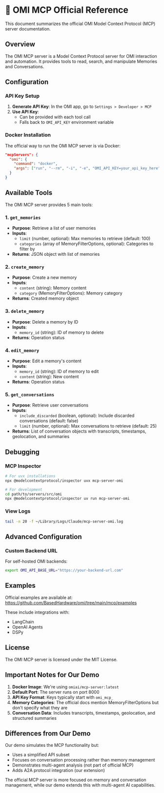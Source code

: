 # 📖 OMI MCP Official Reference

This document summarizes the official OMI Model Context Protocol (MCP) server documentation.

## Overview

The OMI MCP server is a Model Context Protocol server for OMI interaction and automation. It provides tools to read, search, and manipulate Memories and Conversations.

## Configuration

### API Key Setup

1. **Generate API Key**: In the OMI app, go to `Settings > Developer > MCP`
2. **Use API Key**: 
   - Can be provided with each tool call
   - Falls back to `OMI_API_KEY` environment variable

### Docker Installation

The official way to run the OMI MCP server is via Docker:

```json
"mcpServers": {
  "omi": {
    "command": "docker",
    "args": ["run", "--rm", "-i", "-e", "OMI_API_KEY=your_api_key_here", "omiai/mcp-server"]
  }
}
```

## Available Tools

The OMI MCP server provides 5 main tools:

### 1. `get_memories`
- **Purpose**: Retrieve a list of user memories
- **Inputs**:
  - `limit` (number, optional): Max memories to retrieve (default: 100)
  - `categories` (array of MemoryFilterOptions, optional): Categories to filter by
- **Returns**: JSON object with list of memories

### 2. `create_memory`
- **Purpose**: Create a new memory
- **Inputs**:
  - `content` (string): Memory content
  - `category` (MemoryFilterOptions): Memory category
- **Returns**: Created memory object

### 3. `delete_memory`
- **Purpose**: Delete a memory by ID
- **Inputs**:
  - `memory_id` (string): ID of memory to delete
- **Returns**: Operation status

### 4. `edit_memory`
- **Purpose**: Edit a memory's content
- **Inputs**:
  - `memory_id` (string): ID of memory to edit
  - `content` (string): New content
- **Returns**: Operation status

### 5. `get_conversations`
- **Purpose**: Retrieve user conversations
- **Inputs**:
  - `include_discarded` (boolean, optional): Include discarded conversations (default: false)
  - `limit` (number, optional): Max conversations to retrieve (default: 25)
- **Returns**: List of conversation objects with transcripts, timestamps, geolocation, and summaries

## Debugging

### MCP Inspector
```bash
# For uvx installations
npx @modelcontextprotocol/inspector uvx mcp-server-omi

# For development
cd path/to/servers/src/omi
npx @modelcontextprotocol/inspector uv run mcp-server-omi
```

### View Logs
```bash
tail -n 20 -f ~/Library/Logs/Claude/mcp-server-omi.log
```

## Advanced Configuration

### Custom Backend URL
For self-hosted OMI backends:
```bash
export OMI_API_BASE_URL="https://your-backend-url.com"
```

## Examples

Official examples are available at:
https://github.com/BasedHardware/omi/tree/main/mcp/examples

These include integrations with:
- LangChain
- OpenAI Agents
- DSPy

## License

The OMI MCP server is licensed under the MIT License.

## Important Notes for Our Demo

1. **Docker Image**: We're using `omiai/mcp-server:latest`
2. **Default Port**: The server runs on port 8000
3. **API Key Format**: Keys typically start with `omi_mcp_`
4. **Memory Categories**: The official docs mention MemoryFilterOptions but don't specify what they are
5. **Conversation Data**: Includes transcripts, timestamps, geolocation, and structured summaries

## Differences from Our Demo

Our demo simulates the MCP functionality but:
- Uses a simplified API subset
- Focuses on conversation processing rather than memory management
- Demonstrates multi-agent analysis (not part of official MCP)
- Adds A2A protocol integration (our extension)

The official MCP server is more focused on memory and conversation management, while our demo extends this with multi-agent AI capabilities.